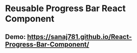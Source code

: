 # Reusable Progress Bar React Component

## Demo: https://sanaj781.github.io/React-Progress-Bar-Component/
